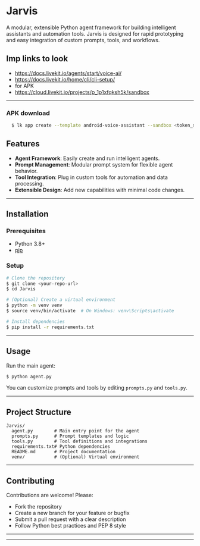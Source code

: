 # Jarvis

A modular, extensible Python agent framework for building intelligent assistants and automation tools. Jarvis is designed for rapid prototyping and easy integration of custom prompts, tools, and workflows.
## Imp links to look 
  - https://docs.livekit.io/agents/start/voice-ai/
  - https://docs.livekit.io/home/cli/cli-setup/
   - for APK
   - https://cloud.livekit.io/projects/p_1p1xfqksh5k/sandbox
---
### APK download 
```bash
  $ lk app create --template android-voice-assistant --sandbox <token_server_sandbox_id> --api-key <your_key> --api-secret<your_sec_key>
```
## Features
- **Agent Framework**: Easily create and run intelligent agents.
- **Prompt Management**: Modular prompt system for flexible agent behavior.
- **Tool Integration**: Plug in custom tools for automation and data processing.
- **Extensible Design**: Add new capabilities with minimal code changes.

---

## Installation

### Prerequisites
- Python 3.8+
- [pip](https://pip.pypa.io/en/stable/)

### Setup
```bash
# Clone the repository
$ git clone <your-repo-url>
$ cd Jarvis

# (Optional) Create a virtual environment
$ python -m venv venv
$ source venv/bin/activate  # On Windows: venv\Scripts\activate

# Install dependencies
$ pip install -r requirements.txt
```

---

## Usage

Run the main agent:
```bash
$ python agent.py
```

You can customize prompts and tools by editing `prompts.py` and `tools.py`.

---

## Project Structure

```
Jarvis/
  agent.py        # Main entry point for the agent
  prompts.py      # Prompt templates and logic
  tools.py        # Tool definitions and integrations
  requirements.txt# Python dependencies
  README.md       # Project documentation
  venv/           # (Optional) Virtual environment
```

---

## Contributing

Contributions are welcome! Please:
- Fork the repository
- Create a new branch for your feature or bugfix
- Submit a pull request with a clear description
- Follow Python best practices and PEP 8 style

---



---

